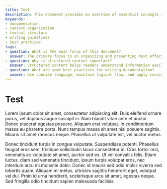 ```yaml
---
title: Test
description: This document provides an overview of essential concepts related to effective organization and presentation of textual content using structured approaches.
keywords:
- documentation
- content organization
- textual structure
- writing guidelines
- best practices
faqs:
- question: What is the main focus of this document?
  answer: The primary focus is on organizing and presenting text effectively to enhance readability and comprehension.
- question: Why is structured content important?
  answer: Structured content helps readers understand information easily by arranging text logically and clearly.
- question: What are some best practices for writing documentation?
  answer: Use concise language, maintain logical flow, and apply consistent formatting to improve clarity and user experience.
---
```

# Test

Lorem ipsum dolor sit amet, consectetur adipiscing elit. Duis eleifend ornare purus, vel dapibus augue suscipit in. Nam blandit vitae ante et auctor. Donec placerat egestas posuere. Aliquam erat volutpat. In condimentum massa eu pharetra porta. Nunc tempus massa sit amet nisl posuere sagittis. Mauris sit amet rhoncus neque. Phasellus ut vulputate est, vel auctor metus.

Donec tincidunt turpis in congue vulputate. Suspendisse potenti. Phasellus feugiat eros sem, tristique sollicitudin lacus consectetur id. Cras tortor orci, venenatis ac vulputate sit amet, auctor sed ex. Ut vel convallis felis. Etiam luctus, diam sed venenatis tincidunt, ipsum turpis volutpat eros, nec interdum arcu mi molestie dolor. Donec id mauris sed odio mollis viverra sed lobortis quam. Aliquam mi metus, ultricies sagittis hendrerit eget, volutpat vel dui. Proin id urna hendrerit, scelerisque arcu sit amet, egestas neque. Sed fringilla odio tincidunt sapien malesuada facilisis.
